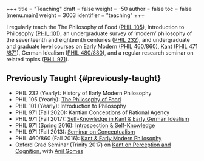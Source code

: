 +++
title = "Teaching"
draft = false
weight = -50
author = false
toc = false
[menu.main]
  weight = 3003
  identifier = "teaching"
+++

I regularly teach the The Philosophy of Food ([PHIL 105](http://phil105.colinmclear.net)), Introduction to Philosophy
([PHIL 101](/materials/course-syllabi/phil101-syllabus.pdf)), an undergraduate survey of &rsquo;modern&rsquo; philosophy of the seventeenth and
eighteenth centuries ([PHIL 232](/materials/course-syllabi/phil232-syllabus.pdf)), and undergraduate and graduate level courses on
Early Modern ([PHIL 460​/860](/materials/course-syllabi/kant-modern-syllabus.pdf)), Kant ([PHIL 471​/871](https://phil871.colinmclear.net)), German Idealism ([PHIL 480/880](https://phil880.colinmclear.net)), and
a regular research seminar on related topics ([PHIL 971](https://phil971.colinmclear.net)).


## Previously Taught {#previously-taught}

-   PHIL 232 (Yearly): History of Early Modern Philosophy
-   PHIL 105 (Yearly): [The Philosophy of Food](http://phil105.colinmclear.net)
-   PHIL 101 (Yearly): Introduction to Philosophy
-   PHIL 971 (Fall 2020): Kantian Conceptions of Rational Agency
-   PHIL 971 (Fall 2017): [Self-Knowledge in Kant & Early German Idealism](/materials/course-syllabi/SK-german-idealism-syllabus.pdf)
-   PHIL 971 (Spring 2016): [Introspection & Self-Knowledge](/materials/course-syllabi/ISKSyllabus.pdf)
-   PHIL 971 (Fall 2013): [Seminar on Conceptualism](/materials/course-syllabi/ConceptualismSyllabus.pdf)
-   PHIL 460​/860 (Fall 2016): [Kant & Early Modern Philosophy](/materials/course-syllabi/kant-modern-syllabus.pdf)
-   Oxford Grad Seminar (Trinity 2017) on [Kant on Perception and Cognition](/materials/course-syllabi/ox-kant-syllabus.pdf), with [Anil Gomes](http://www.anilgomes.com)
